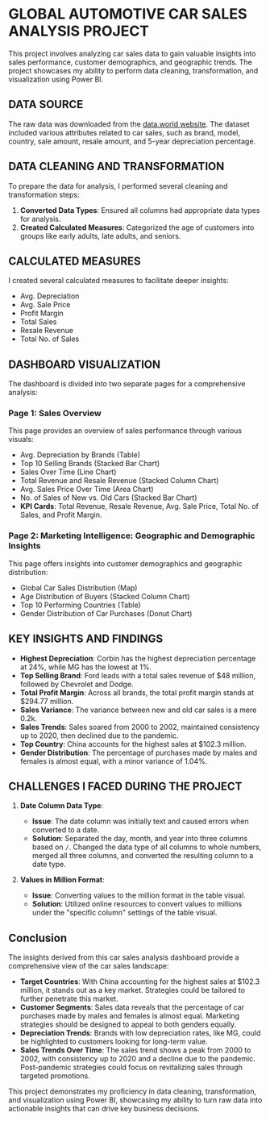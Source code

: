 # GLOBAL AUTOMOTIVE CAR SALES ANALYSIS PROJECT

This project involves analyzing car sales data to gain valuable insights into sales performance, customer demographics, and geographic trends. The project showcases my ability to perform data cleaning, transformation, and visualization using Power BI.

## DATA SOURCE

The raw data was downloaded from the [data.world website](https://data.world/). The dataset included various attributes related to car sales, such as brand, model, country, sale amount, resale amount, and 5-year depreciation percentage.


## DATA CLEANING AND TRANSFORMATION

To prepare the data for analysis, I performed several cleaning and transformation steps:

1. **Converted Data Types**: Ensured all columns had appropriate data types for analysis.
2. **Created Calculated Measures**: Categorized the age of customers into groups like early adults, late adults, and seniors.


## CALCULATED MEASURES

I created several calculated measures to facilitate deeper insights:

- Avg. Depreciation
- Avg. Sale Price
- Profit Margin
- Total Sales
- Resale Revenue
- Total No. of Sales

## DASHBOARD VISUALIZATION

The dashboard is divided into two separate pages for a comprehensive analysis:

### Page 1: Sales Overview

This page provides an overview of sales performance through various visuals:

- Avg. Depreciation by Brands (Table)
- Top 10 Selling Brands (Stacked Bar Chart)
- Sales Over Time (Line Chart)
- Total Revenue and Resale Revenue (Stacked Column Chart)
- Avg. Sales Price Over Time (Area Chart)
- No. of Sales of New vs. Old Cars (Stacked Bar Chart)
- **KPI Cards**: Total Revenue, Resale Revenue, Avg. Sale Price, Total No. of Sales, and Profit Margin.



### Page 2: Marketing Intelligence: Geographic and Demographic Insights

This page offers insights into customer demographics and geographic distribution:

- Global Car Sales Distribution (Map)
- Age Distribution of Buyers (Stacked Column Chart)
- Top 10 Performing Countries (Table)
- Gender Distribution of Car Purchases (Donut Chart)

## KEY INSIGHTS AND FINDINGS

- **Highest Depreciation**: Corbin has the highest depreciation percentage at 24%, while MG has the lowest at 1%.
- **Top Selling Brand**: Ford leads with a total sales revenue of $48 million, followed by Chevrolet and Dodge.
- **Total Profit Margin**: Across all brands, the total profit margin stands at $294.77 million.
- **Sales Variance**: The variance between new and old car sales is a mere 0.2k.
- **Sales Trends**: Sales soared from 2000 to 2002, maintained consistency up to 2020, then declined due to the pandemic.
- **Top Country**: China accounts for the highest sales at $102.3 million.
- **Gender Distribution**: The percentage of purchases made by males and females is almost equal, with a minor variance of 1.04%.

## CHALLENGES I FACED DURING THE PROJECT

1. **Date Column Data Type**:
   - **Issue**: The date column was initially text and caused errors when converted to a date.
   - **Solution**: Separated the day, month, and year into three columns based on `/`. Changed the data type of all columns to whole numbers, merged all three columns, and converted the resulting column to a date type.

2. **Values in Million Format**:
   - **Issue**: Converting values to the million format in the table visual.
   - **Solution**: Utilized online resources to convert values to millions under the "specific column" settings of the table visual.

## Conclusion

The insights derived from this car sales analysis dashboard provide a comprehensive view of the car sales landscape:

- **Target Countries**: With China accounting for the highest sales at $102.3 million, it stands out as a key market. Strategies could be tailored to further penetrate this market.
- **Customer Segments**: Sales data reveals that the percentage of car purchases made by males and females is almost equal. Marketing strategies should be designed to appeal to both genders equally.
- **Depreciation Trends**: Brands with low depreciation rates, like MG, could be highlighted to customers looking for long-term value.
- **Sales Trends Over Time**: The sales trend shows a peak from 2000 to 2002, with consistency up to 2020 and a decline due to the pandemic. Post-pandemic strategies could focus on revitalizing sales through targeted promotions.

This project demonstrates my proficiency in data cleaning, transformation, and visualization using Power BI, showcasing my ability to turn raw data into actionable insights that can drive key business decisions.
